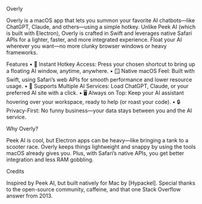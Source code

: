 Overly

Overly is a macOS app that lets you summon your favorite AI chatbots—like ChatGPT, Claude, and others—using a simple hotkey. Unlike Peek AI (which is built with Electron), Overly is crafted in Swift and leverages native Safari APIs for a lighter, faster, and more integrated experience. Float your AI wherever you want—no more clunky browser windows or heavy frameworks.

Features
	•	🚀 Instant Hotkey Access: Press your chosen shortcut to bring up a floating AI window, anytime, anywhere.
	•	🪟 Native macOS Feel: Built with Swift, using Safari’s web APIs for smooth performance and lower resource usage.
	•	🤖 Supports Multiple AI Services: Load ChatGPT, Claude, or your preferred AI site with a click.
	•	🖥 Always on Top: Keep your AI assistant hovering over your workspace, ready to help (or roast your code).
	•	🔒 Privacy-First: No funny business—your data stays between you and the AI service.

Why Overly?

Peek AI is cool, but Electron apps can be heavy—like bringing a tank to a scooter race. Overly keeps things lightweight and snappy by using the tools macOS already gives you. Plus, with Safari’s native APIs, you get better integration and less RAM gobbling.

Credits

Inspired by Peek AI, but built natively for Mac by [Hypackel]. Special thanks to the open-source community, caffeine, and that one Stack Overflow answer from 2013.
